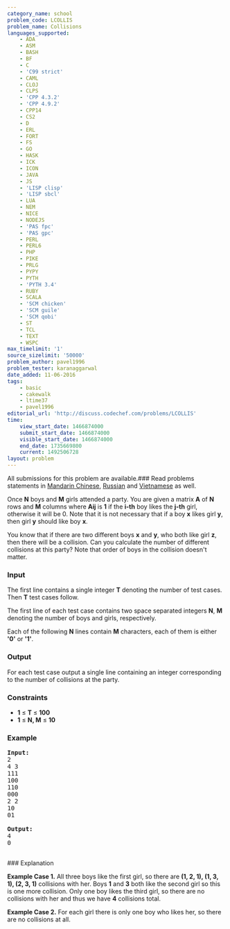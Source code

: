 ```yaml
---
category_name: school
problem_code: LCOLLIS
problem_name: Collisions
languages_supported:
    - ADA
    - ASM
    - BASH
    - BF
    - C
    - 'C99 strict'
    - CAML
    - CLOJ
    - CLPS
    - 'CPP 4.3.2'
    - 'CPP 4.9.2'
    - CPP14
    - CS2
    - D
    - ERL
    - FORT
    - FS
    - GO
    - HASK
    - ICK
    - ICON
    - JAVA
    - JS
    - 'LISP clisp'
    - 'LISP sbcl'
    - LUA
    - NEM
    - NICE
    - NODEJS
    - 'PAS fpc'
    - 'PAS gpc'
    - PERL
    - PERL6
    - PHP
    - PIKE
    - PRLG
    - PYPY
    - PYTH
    - 'PYTH 3.4'
    - RUBY
    - SCALA
    - 'SCM chicken'
    - 'SCM guile'
    - 'SCM qobi'
    - ST
    - TCL
    - TEXT
    - WSPC
max_timelimit: '1'
source_sizelimit: '50000'
problem_author: pavel1996
problem_tester: karanaggarwal
date_added: 11-06-2016
tags:
    - basic
    - cakewalk
    - ltime37
    - pavel1996
editorial_url: 'http://discuss.codechef.com/problems/LCOLLIS'
time:
    view_start_date: 1466874000
    submit_start_date: 1466874000
    visible_start_date: 1466874000
    end_date: 1735669800
    current: 1492506728
layout: problem
---
```

All submissions for this problem are available.###  Read problems statements in [Mandarin Chinese](http://www.codechef.com/download/translated/LTIME37/mandarin/LCOLLIS.pdf), [Russian](http://www.codechef.com/download/translated/LTIME37/russian/LCOLLIS.pdf) and [Vietnamese](http://www.codechef.com/download/translated/LTIME37/vietnamese/LCOLLIS.pdf) as well.

Once **N** boys and **M** girls attended a party. You are given a matrix **A** of **N** rows and **M** columns where **Aij** is **1** if the **i-th** boy likes the **j-th** girl, otherwise it will be 0. Note that it is not necessary that if a boy **x** likes girl **y**, then girl **y** should like boy **x**.

You know that if there are two different boys **x** and **y**, who both like girl **z**, then there will be a collision. Can you calculate the number of different collisions at this party? Note that order of boys in the collision doesn't matter.

### Input

The first line contains a single integer **T** denoting the number of test cases. Then **T** test cases follow.

The first line of each test case contains two space separated integers **N**, **M** denoting the number of boys and girls, respectively.

Each of the following **N** lines contain **M** characters, each of them is either **'0'** or **'1'**.

### Output

For each test case output a single line containing an integer corresponding to the number of collisions at the party.

### Constraints

- **1** ≤ **T** ≤ **100**
- **1** ≤ **N, M** ≤ **10**

### Example

<pre><b>Input:</b>
2
4 3
111
100
110
000
2 2
10
01

<b>Output:</b>
4
0

</pre>### Explanation
**Example Case 1.** All three boys like the first girl, so there are **(1, 2, 1), (1, 3, 1), (2, 3, 1)** collisions with her. Boys **1** and **3** both like the second girl so this is one more collision. Only one boy likes the third girl, so there are no collisions with her and thus we have **4** collisions total.

**Example Case 2.** For each girl there is only one boy who likes her, so there are no collisions at all.
